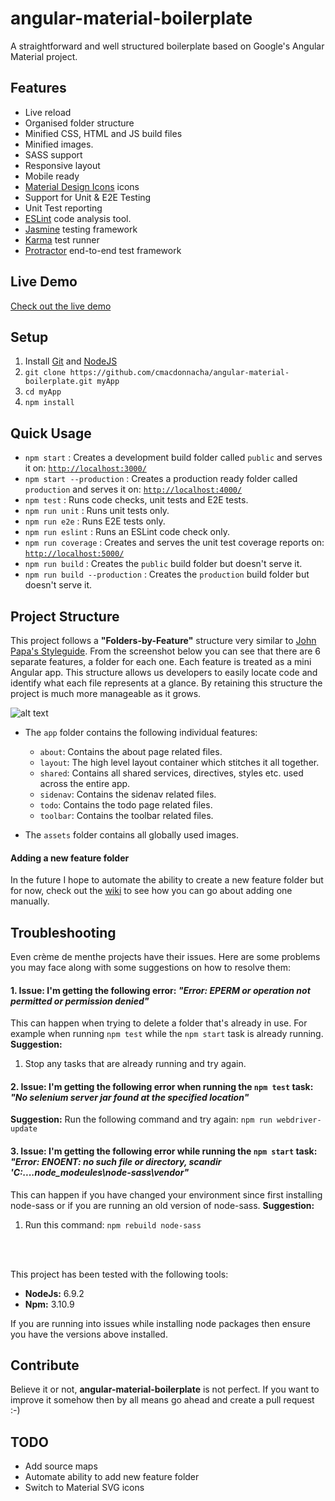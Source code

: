 # angular-material-boilerplate
A straightforward and well structured boilerplate based on Google's Angular Material project.

## Features
* Live reload
* Organised folder structure
* Minified CSS, HTML and JS build files
* Minified images.
* SASS support
* Responsive layout
* Mobile ready
* [Material Design Icons](https://material.io/icons/) icons
* Support for Unit & E2E Testing
* Unit Test reporting
* [ESLint](http://eslint.org/) code analysis tool.
* [Jasmine](http://jasmine.github.io/2.3/introduction.html) testing framework
* [Karma](http://karma-runner.github.io/0.13/index.html) test runner
* [Protractor](https://angular.github.io/protractor/#/)  end-to-end test framework

## Live Demo
[Check out the live demo](http://cmacdonnacha.github.io/angular-material-boilerplate/)

## Setup
1. Install [Git](https://git-scm.com/downloads) and [NodeJS](http://nodejs.org/)
2. `git clone https://github.com/cmacdonnacha/angular-material-boilerplate.git myApp`
3. `cd myApp`
4. `npm install`

## Quick Usage
* `npm start` : Creates a development build folder called `public` and serves it on: [`http://localhost:3000/`](http://localhost:3000/)
* `npm start --production` : Creates a production ready folder called `production` and serves it on: [`http://localhost:4000/`](http://localhost:4000/)
* `npm test` : Runs code checks, unit tests and E2E tests.
* `npm run unit` : Runs unit tests only.
* `npm run e2e` : Runs E2E tests only. 
* `npm run eslint` : Runs an ESLint code check only.
* `npm run coverage` : Creates and serves the unit test coverage reports on: [`http://localhost:5000/`](http://localhost:5000/)
* `npm run build` : Creates the `public` build folder but doesn't serve it.
* `npm run build --production` : Creates the `production` build folder but doesn't serve it.

## Project Structure
This project follows a **"Folders-by-Feature"** structure very similar to [John Papa's Styleguide](https://github.com/johnpapa/angular-styleguide#application-structure). From the screenshot below you can see that there are 6 separate features, a folder for each one.
Each feature is treated as a mini Angular app. This structure allows us developers to easily locate code and identify what each file represents at a glance.
By retaining this structure the project is much more manageable as it grows.

![alt text](http://i.imgur.com/9jYKIoi.png "Folders-by-Feature structure")

* The `app` folder contains the following individual features:
    * `about`: Contains the about page related files.
    * `layout`: The high level layout container which stitches it all together.
    * `shared`: Contains all shared services, directives, styles etc. used across the entire app.
    * `sidenav`: Contains the sidenav related files.
    * `todo`: Contains the todo page related files.
    * `toolbar`: Contains the toolbar related files.

* The `assets` folder contains all globally used images.

#### Adding a new feature folder
In the future I hope to automate the ability to create a new feature folder but for now, check out the [wiki](https://github.com/cmacdonnacha/angular-material-boilerplate/wiki/How-to-add-your-own-feature-folder) to see how you can go about adding one manually.

## Troubleshooting
Even crème de menthe projects have their issues. Here are some problems you may face along with some suggestions on how to resolve them:

#### 1. Issue: I'm getting the following error: ***"Error: EPERM or operation not permitted or permission denied"***
This can happen when trying to delete a folder that's already in use. For example when running `npm test` while the `npm start` task is already running.
**Suggestion:**
1. Stop any tasks that are already running and try again.


#### 2. Issue: I'm getting the following error when running the `npm test` task: ***"No selenium server jar found at the specified location"***
**Suggestion:** Run the following command and try again: `npm run webdriver-update`


#### 3. Issue: I'm getting the following error while running the `npm start` task: ***"Error: ENOENT: no such file or directory, scandir 'C:....node_modeules\node-sass\vendor"***
This can happen if you have changed your environment since first installing node-sass or if you are running an old version of node-sass.
**Suggestion:**

1. Run this command: `npm rebuild node-sass`
<br>
<br>

This project has been tested with the following tools:
* **NodeJs:** 6.9.2
* **Npm:** 3.10.9

If you are running into issues while installing node packages then ensure you have the versions above installed.

## Contribute
Believe it or not, **angular-material-boilerplate** is not perfect. If you want to improve it somehow then by all means go ahead and create a pull request :-)

## TODO
- Add source maps
- Automate ability to add new feature folder
- Switch to Material SVG icons
